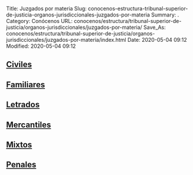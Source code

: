 Title: Juzgados por materia
Slug: conocenos-estructura-tribunal-superior-de-justicia-organos-jurisdiccionales-juzgados-por-materia
Summary: .
Category: Conócenos
URL: conocenos/estructura/tribunal-superior-de-justicia/organos-jurisdiccionales/juzgados-por-materia/
Save_As: conocenos/estructura/tribunal-superior-de-justicia/organos-jurisdiccionales/juzgados-por-materia/index.html
Date: 2020-05-04 09:12
Modified: 2020-05-04 09:12



## [Civiles](civiles/)

## [Familiares](familiares/)

## [Letrados](letrados/)

## [Mercantiles](mercantiles/)

## [Mixtos](mixtos/)

## [Penales](penales/)



